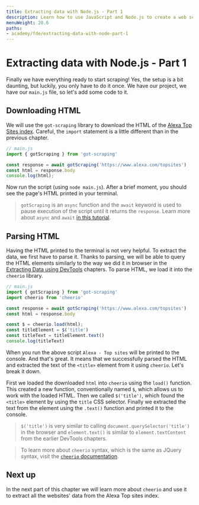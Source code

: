```yaml
---
title: Extracting data with Node.js - Part 1
description: Learn how to use JavaScript and Node.js to create a web scraper. With the help of the cheerio and got-scraping libraries.
menuWeight: 20.6
paths:
- academy/fde/extracting-data-with-node-part-1
---
```


# [](#extracting-data-with-node) Extracting data with Node.js - Part 1
Finally we have everything ready to start scraping! Yes, the setup is a bit daunting, but luckily, you only have to do it once. We have our project, we have our `main.js` file, so let's add some code to it.

## [](#downloading-html) Downloading HTML
We will use the `got-scraping` library to download the HTML of the [Alexa Top Sites index](https://www.alexa.com/topsites). Careful, the `import` statement is a little different than in the previous chapter.

```js
// main.js
import { gotScraping } from 'got-scraping'

const response = await gotScraping('https://www.alexa.com/topsites')
const html = response.body
console.log(html);
```

Now run the script (using `node main.js`). After a brief moment, you should see the page's HTML printed in your terminal.

> `gotScraping` is an `async` function and the `await` keyword is used to pause execution of the script until it returns the `response`. Learn more about `async` and `await` [in this tutorial](https://javascript.info/async-await).

## [](#parsing-html) Parsing HTML
Having the HTML printed to the terminal is not very helpful. To extract the data, we first have to parse it. Thanks to parsing, we will be able to query the HTML elements similarly to the way we did it in browser in the [Extracting Data using DevTools]() chapters. To parse HTML, we load it into the `cheerio` library.

```js
// main.js
import { gotScraping } from 'got-scraping'
import cheerio from 'cheerio'

const response = await gotScraping('https://www.alexa.com/topsites')
const html = response.body

const $ = cheerio.load(html);
const titleElement = $('title')
const titleText = titleElement.text()
console.log(titleText)
```

When you run the above script `Alexa - Top sites` will be printed to the console. And that's great. It means that we successfully parsed the HTML and extracted the text of the `<title>` element from it using `cheerio`. Let's break it down.

First we loaded the downloaded `html` into `cheerio` using the `load()` function. This created a new function, conventionally named `$`, which allows us to work with the loaded HTML. Then we called `$('title')`, which found the `<title>` element by using the `title` CSS selector. Finally we extracted the text from the element using the `.text()` function and printed it to the console.

> `$('title')` is very similar to calling `document.querySelector('title')` in the browser and `element.text()` is similar to `element.textContent` from the earlier DevTools chapters.

> To learn more about `cheerio` syntax, which is the same as JQuery syntax, visit the [`cheerio` documentation](https://github.com/cheeriojs/cheerio#readme).

## [](#next) Next up
In the next part of this chapter we will learn more about `cheerio` and use it to extract all the websites' data from the Alexa Top sites index.
